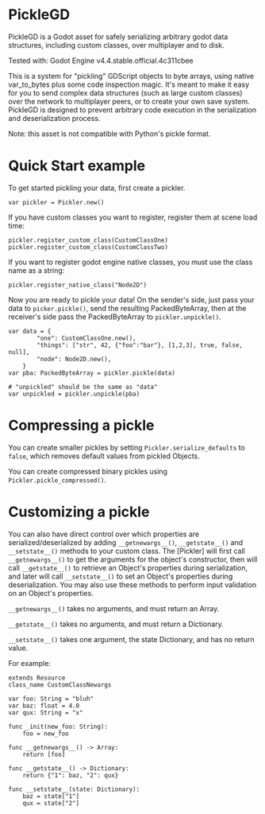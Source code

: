 # PickleGD
PickleGD is a Godot asset for safely serializing arbitrary godot data structures, 
including custom classes, over multiplayer and to disk.

Tested with: Godot Engine v4.4.stable.official.4c311cbee 

This is a system for "pickling" GDScript objects to byte arrays, using native 
var_to_bytes plus some code inspection magic. It's meant to make it easy for you
to send complex data structures (such as large custom classes) over the network
to multiplayer peers, or to create your own save system. PickleGD is designed
to prevent arbitrary code execution in the serialization and deserialization
process.

Note: this asset is not compatible with Python's pickle format.

# Quick Start example

To get started pickling your data, first create a pickler.

```
var pickler = Pickler.new()
```

If you have custom classes you want to register, register them at scene load time:
```
pickler.register_custom_class(CustomClassOne)
pickler.register_custom_class(CustomClassTwo)
```

If you want to register godot engine native classes, you must use the class name
as a string:
```
pickler.register_native_class("Node2D")
```

Now you are ready to pickle your data! On the sender's side, just pass your data
to `picker.pickle()`, send the resulting PackedByteArray, then at the receiver's
side pass the PackedByteArray to `pickler.unpickle()`.

```
var data = {
		"one": CustomClassOne.new(),
		"things": ["str", 42, {"foo":"bar"}, [1,2,3], true, false, null],
		"node": Node2D.new(),
	}
var pba: PackedByteArray = pickler.pickle(data)

# "unpickled" should be the same as "data"
var unpickled = pickler.unpickle(pba)
```

# Compressing a pickle

You can create smaller pickles by setting `Pickler.serialize_defaults` to `false`,
which removes default values from pickled Objects.

You can create compressed binary pickles using `Pickler.pickle_compressed()`.

# Customizing a pickle

You can also have direct control over which properties are serialized/deserialized by adding
`__getnewargs__()`,
`__getstate__()` and `__setstate__()` methods to your custom class.
The [Pickler] will first call `__getnewargs__()` to get the arguments for the
object's constructor, then
will call `__getstate__()` to retrieve an Object's properties during
serialization, and later will call `__setstate__()` to set an Object's properties
during deserialization. You may also use these methods to perform
input validation on an Object's properties.

`__getnewargs__()` takes no arguments, and must return an Array.

`__getstate__()` takes no arguments, and must return a Dictionary.

`__setstate__()` takes one argument, the state Dictionary, and has no return value.

For example:
```
extends Resource
class_name CustomClassNewargs

var foo: String = "bluh"
var baz: float = 4.0
var qux: String = "x"

func _init(new_foo: String):
    foo = new_foo

func __getnewargs__() -> Array:
    return [foo]

func __getstate__() -> Dictionary:
    return {"1": baz, "2": qux}

func __setstate__(state: Dictionary):
    baz = state["1"]
    qux = state["2"]
```